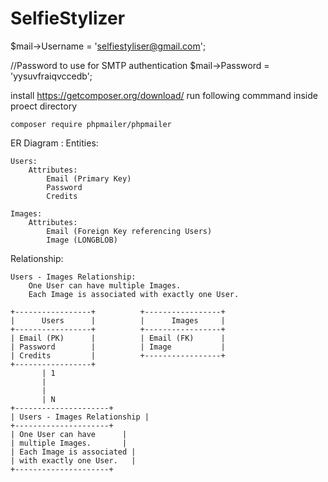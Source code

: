 # SelfieStylizer

$mail->Username = 'selfiestyliser@gmail.com';

//Password to use for SMTP authentication
$mail->Password = 'yysuvfraiqvccedb';

install https://getcomposer.org/download/
run following commmand inside proect directory 

```
composer require phpmailer/phpmailer
```

ER Diagram :
Entities:

    Users:
        Attributes:
            Email (Primary Key)
            Password
            Credits

    Images:
        Attributes:
            Email (Foreign Key referencing Users)
            Image (LONGBLOB)

Relationship:

    Users - Images Relationship:
        One User can have multiple Images.
        Each Image is associated with exactly one User.


```
+-----------------+          +-----------------+
|      Users      |          |      Images     |
+-----------------+          +-----------------+
| Email (PK)      |          | Email (FK)      |
| Password        |          | Image           |
| Credits         |          +-----------------+
+-----------------+
       | 1
       |
       |
       | N
+---------------------+
| Users - Images Relationship |
+---------------------+
| One User can have      |
| multiple Images.       |
| Each Image is associated |
| with exactly one User.   |
+---------------------+

```